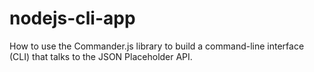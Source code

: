 # nodejs-cli-app
How to use the Commander.js library to build a command-line interface (CLI) that talks to the JSON Placeholder API.
